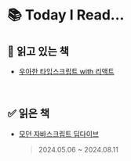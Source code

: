 # 📚 Today I Read...

## 🔄 읽고 있는 책

- [우아한 타입스크립트 with 리액트](/woowahan-typescript-with-react/)

<br />

## ✅ 읽은 책

- [모던 자바스크립트 딥다이브](/modern-javascript-deep-dive/)

  > 2024.05.06 ~ 2024.08.11
